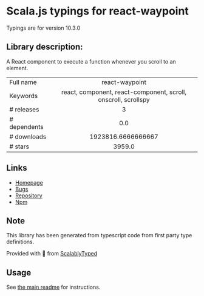 
# Scala.js typings for react-waypoint

Typings are for version 10.3.0

## Library description:
A React component to execute a function whenever you scroll to an element.

|                    |                 |
| ------------------ | :-------------: |
| Full name          | react-waypoint |
| Keywords           | react, component, react-component, scroll, onscroll, scrollspy |
| # releases         | 3 |
| # dependents       | 0.0 |
| # downloads        | 1923816.6666666667 |
| # stars            | 3959.0 |

## Links
- [Homepage](https://github.com/civiccc/react-waypoint)
- [Bugs](https://github.com/civiccc/react-waypoint/issues)
- [Repository](https://github.com/civiccc/react-waypoint)
- [Npm](https://www.npmjs.com/package/react-waypoint)
    


## Note
This library has been generated from typescript code from first party type definitions.

Provided with :purple_heart: from [ScalablyTyped](https://github.com/oyvindberg/ScalablyTyped)

## Usage
See [the main readme](../../readme.md) for instructions.


